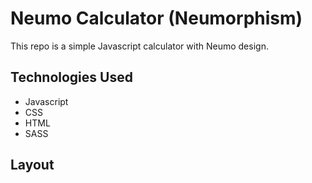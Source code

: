 # Neumo Calculator (Neumorphism)
This repo is a simple Javascript calculator with Neumo design.

## Technologies Used
 - Javascript
 - CSS
 - HTML
 - SASS

## Layout

<h1 align="center> <img src="css/calc.png" width="500" height="500"> </h1>